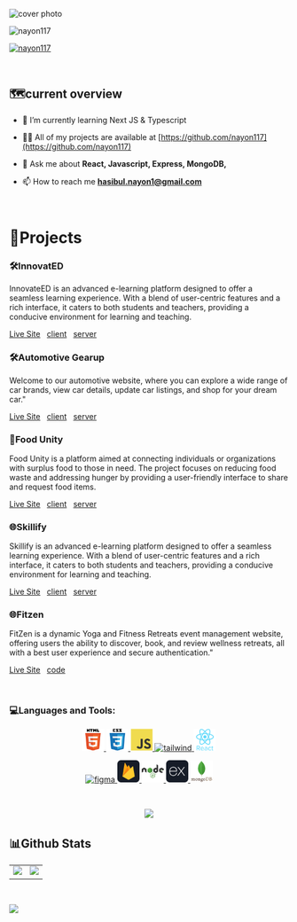 ![cover photo](https://i.ibb.co/gJzhKGX/Linked-In-Banner.png "github cover photo")


<div align="center">

<p align="left"> <img src="https://komarev.com/ghpvc/?username=nayon117&label=Profile%20views&color=0e75b6&style=flat" alt="nayon117" /> </p>

<p align="left"> <a href="https://github.com/nayon117/github-profile-trophy"><img src="https://github-profile-trophy.vercel.app/?username=nayon117&theme=onedark" alt="nayon117" /></a> </p>


</div>

<br/>

## 🗺️current overview

- 🌱 I’m currently learning Next JS & Typescript

- 👨‍💻 All of my projects are available at [https://github.com/nayon117](https://github.com/nayon117)

- 💬 Ask me about **React, Javascript, Express, MongoDB,**

- 📫 How to reach me **hasibul.nayon1@gmail.com**

 <br/>

 

# 🚀Projects

### 🛠️InnovatED
InnovateED is an advanced e-learning platform designed to offer a seamless learning experience. With a blend of user-centric features and a rich interface, it caters to both students and teachers, providing a conducive environment for learning and teaching.

 
[Live Site](https://innavated.web.app/)   &nbsp;   [client](https://github.com/ruksana03/EdTech-Client)  &nbsp;   [server](https://github.com/ruksana03/EdTech-Server)

### 🛠️Automotive Gearup
Welcome to our automotive website, where you can explore a wide range of car brands, view car details, update car listings, and shop for your dream car."

 
[Live Site](https://automotive-gearup.web.app/)   &nbsp;   [client](https://github.com/nayon117/automotive-gearup-client)  &nbsp;   [server](https://github.com/nayon117/automotive-gearup-server)


### 🍔Food Unity
Food Unity is a platform aimed at connecting individuals or organizations with surplus food to those in need. The project focuses on reducing food waste and addressing hunger by providing a user-friendly interface to share and request food items.

[Live Site](https://food-unity-client.web.app/)   &nbsp;   [client](https://github.com/nayon117/food-unity-client)  &nbsp;   [server](https://github.com/nayon117/food-unity-server)

### 🌐Skillify
Skillify is an advanced e-learning platform designed to offer a seamless learning experience. With a blend of user-centric features and a rich interface, it caters to both students and teachers, providing a conducive environment for learning and teaching.

[Live Site](https://skillify-client.web.app/)   &nbsp;   [client](https://github.com/nayon117/skillify-client)  &nbsp;   [server](https://github.com/nayon117/skillify-server)

### 🌐Fitzen
FitZen is a dynamic Yoga and Fitness Retreats event management website, offering users the ability to discover, book, and review wellness retreats, all with a best user experience and secure authentication."

[Live Site](https://bespoke-tulumba-33a298.netlify.app/)   &nbsp;   [code](https://github.com/nayon117/react-fitzen)  

 

 <br/>
 

<h3 align="left">💻Languages and Tools:</h3>
<p align="center">
<a href="https://www.w3.org/html/" target="_blank" rel="noreferrer"> <img src="https://raw.githubusercontent.com/devicons/devicon/master/icons/html5/html5-original-wordmark.svg" alt="html5" width="40" height="40"/> 
  </a>
<a href="https://www.w3schools.com/css/" target="_blank" rel="noreferrer"> 
<img src="https://raw.githubusercontent.com/devicons/devicon/master/icons/css3/css3-original-wordmark.svg" alt="css3" width="40" height="40"/>
 </a>
 <a href="https://developer.mozilla.org/en-US/docs/Web/JavaScript" target="_blank" rel="noreferrer">
    <img src="https://raw.githubusercontent.com/devicons/devicon/master/icons/javascript/javascript-original.svg" alt="javascript" width="40" height="40"/> 
    </a>
     <a href="https://tailwindcss.com/" target="_blank" rel="noreferrer"> <img src="https://www.vectorlogo.zone/logos/tailwindcss/tailwindcss-icon.svg" alt="tailwind" width="40" height="40"/> 
      </a> 
      <a href="https://reactjs.org/" target="_blank" rel="noreferrer"> <img src="https://raw.githubusercontent.com/devicons/devicon/master/icons/react/react-original-wordmark.svg" alt="react" width="40" height="40"/>
       </a>
       </p>
       <p align="center">
       <a href="https://www.figma.com/" target="_blank" rel="noreferrer"> <img src="https://www.vectorlogo.zone/logos/figma/figma-icon.svg" alt="figma" width="40" height="40"/>
  </a> 
       <a href="https://www.firebase.com/" target="_blank" rel="noreferrer"> <img src="./images/firebase.png" alt="figma" width="40" height="40"/>
  </a> 
       <a href="https://nodejs.org" target="_blank" rel="noreferrer"> <img src="https://raw.githubusercontent.com/devicons/devicon/master/icons/nodejs/nodejs-original-wordmark.svg" alt="nodejs" width="40" height="40"/> 
     </a> 
<a href="https://expressjs.com" target="_blank" rel="noreferrer"> 
<img src="./images/express.png" alt="express" width="40" height="40"/>
 </a>  
  <a href="https://www.mongodb.com/" target="_blank" rel="noreferrer"> <img src="https://raw.githubusercontent.com/devicons/devicon/master/icons/mongodb/mongodb-original-wordmark.svg" alt="mongodb" width="40" height="40"/>
     </a> 
       
  </p>

  <br/>

<div align="center">
 
![](http://github-profile-summary-cards.vercel.app/api/cards/repos-per-language?username=nayon117&theme=outrun)

</div>
 
## 📊Github Stats

<div align="center">
  <table>
    <tr>
      <td><img src="http://github-profile-summary-cards.vercel.app/api/cards/stats?username=nayon117&theme=outrun" width="400" /></td>
      <td><img src="https://streak-stats.demolab.com?user=nayon117&theme=outrun" width="400" /></td>
    </tr>
  </table>
</div>

<br/>

![](http://github-profile-summary-cards.vercel.app/api/cards/profile-details?username=nayon117&theme=outrun)
